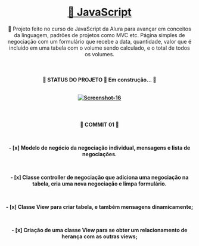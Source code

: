 <h1 align="center">
    <a href="https://pt-br.reactjs.org/">🔗 JavaScript </a>
</h1>
<p align="center">
  🚀 Projeto feito no curso de JavaScript da Alura para avançar em conceitos da linguagem, padrões de projetos como MVC etc. Página simples de negociação com um formulário que      recebe a data, quantidade, valor que é incluido em uma tabela com o volume sendo calculado, e o total de todos os volumes.  
</p>
</br>
<h4 align="center"> 
	<p>🚧  STATUS DO PROJETO 🚀 Em construção...  🚧 </p> </br>
	<a href="https://ibb.co/rZ8dNQc"><img src="https://i.ibb.co/brwbD62/Screenshot-16.png" alt="Screenshot-16" border="0"></a>
</h4>

</br>


<h4 align="center"> 
	<p>🚧  COMMIT 01  🚧 </p> </br>
	<p>- [x] Modelo de negócio da negociação individual, mensagens e lista de negociações.  </p> </br>
	<p>- [x] Classe controller de negociação que adiciona uma negociação na tabela, cria uma nova negociação e limpa formulário.  </p> </br>
	<p>- [x] Classe View para criar tabela, e também mensagens dinamicamente;  </p> </br>
	<p>- [x] Criação de uma classe View para se obter um relacionamento de herança com as outras views;  </p> </br>

</h4>

<!-- ### 🛠 Tecnologias

As seguintes ferramentas foram usadas na construção do projeto:

- [Expo](https://expo.io/)
- [Node.js](https://nodejs.org/en/)
- [React](https://pt-br.reactjs.org/)
- [React Native](https://reactnative.dev/)
- [TypeScript](https://www.typescriptlang.org/)
 -->

